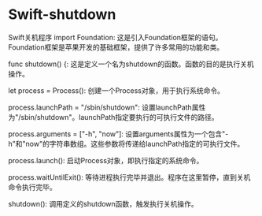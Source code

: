 # Swift-shutdown
Swift关机程序
import Foundation: 这是引入Foundation框架的语句。Foundation框架是苹果开发的基础框架，提供了许多常用的功能和类。

func shutdown() {: 这是定义一个名为shutdown的函数。函数的目的是执行关机操作。

let process = Process(): 创建一个Process对象，用于执行系统命令。

process.launchPath = "/sbin/shutdown": 设置launchPath属性为"/sbin/shutdown"。launchPath指定要执行的可执行文件的路径。

process.arguments = ["-h", "now"]: 设置arguments属性为一个包含"-h"和"now"的字符串数组。这些参数将传递给launchPath指定的可执行文件。

process.launch(): 启动Process对象，即执行指定的系统命令。

process.waitUntilExit(): 等待进程执行完毕并退出。程序在这里暂停，直到关机命令执行完毕。

shutdown(): 调用定义的shutdown函数，触发执行关机操作。
